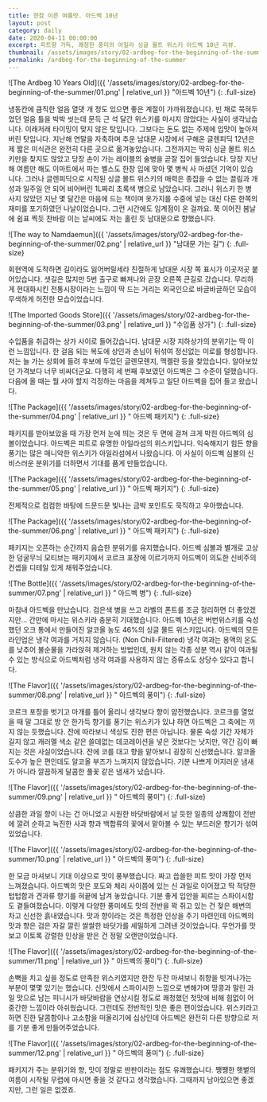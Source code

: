 ```yaml
---
title: 한참 이른 여름맛. 아드벡 10년
layout: post
category: daily
date: 2020-04-11 00:00:00
excerpt: 피트향 가득, 쾌청한 풍미의 아일라 싱글 몰트 위스키 아드벡 10년 리뷰.
thumbnail: /assets/images/story/02-ardbeg-for-the-beginning-of-the-summer/01.png
permalink: /ardbeg-for-the-beginning-of-the-summer
---
```


![The Ardbeg 10 Years Old]({{ '/assets/images/story/02-ardbeg-for-the-beginning-of-the-summer/01.png' | relative_url }} "아드벡 10년")
{: .full-size}

냉동칸에 큼직한 얼음 열댓 개 정도 있으면 좋은 계절이 가까워졌습니다. 빈 채로 묵혀두었던 얼음 틀을 박박 씻는데 문득 근 석 달간 위스키를 마시지 않았다는 사실이 생각났습니다. 이래저래 타이밍이 맞지 않은 탓입니다. 그보다는 돈도 없는 주제에 입맛이 높아져 버린 탓입니다. 지난해 연말을 자축하며 추운 남대문 시장에서 구해온 글렌피딕 12년은 제 짧은 미식관은 완전히 다른 곳으로 옮겨놓았습니다. 그전까지는 딱히 싱글 몰트 위스키만을 찾지도 않았고 당장 손이 가는 레이블의 술병을 곧잘 집어 들었습니다. 당장 지난해 여름만 해도 이마트에서 파는 벨스도 한창 입에 맞아 몇 병씩 사 마셨던 기억이 있습니다. 그러나 글렌피딕으로 시작된 싱글 몰트 위스키의 매력은 종잡을 수 없는 끌림과 개성과 일주일 안 되어 비어버린 1L짜리 초록색 병으로 남았습니다. 그러니 위스키 한 병 사지 않았던 지난 몇 달간은 마음에 드는 책이며 옷가지를 수중에 넣는 대신 다른 한쪽의 재미를 포기하였던 나날이었습니다. 그런 시간에도 임계점이 온 걸까요. 쭉 이어진 봄날에 쉼표 찍듯 찬바람 이는 날씨에도 저는 홀린 듯 남대문으로 향했습니다.

![The way to Namdaemun]({{ '/assets/images/story/02-ardbeg-for-the-beginning-of-the-summer/02.png' | relative_url }} "남대문 가는 길")
{: .full-size}

회현역에 도착하면 길이라도 잃어버릴세라 친절하게 남대문 시장 쪽 표시가 이곳저곳 붙어있습니다. 샛길은 많지만 5번 출구로 빠져나와 곧장 오른쪽 큰길로 갔습니다. 무리하게 현대화시킨 전통시장이라는 느낌이 딱 드는 거리는 외국인으로 바글바글하던 모습이 무색하게 허전한 모습이었습니다.

![The Imported Goods Store]({{ '/assets/images/story/02-ardbeg-for-the-beginning-of-the-summer/03.png' | relative_url }} "수입품 상가")
{: .full-size}

수입품을 취급하는 상가 사이로 들어갔습니다. 남대문 시장 지하상가의 분위기는 딱 이런 느낌입니다. 한 걸음 되는 복도에 상인과 손님이 뒤섞여 정신없는 미로를 형성합니다.  
저는 늘 가는 상회에 들려 후보에 두었던 글렌모렌지, 맥켈란 등을 찾았습니다. 알아보았던 가격보다 너무 비싸더군요. 다행히 세 번째 후보였던 아드벡은 그 수준이 덜했습니다. 다음에 올 때는 뭘 사야 할지 걱정하는 마음을 제쳐두고 일단 아드벡을 집어 들고 왔습니다.

![The Package]({{ '/assets/images/story/02-ardbeg-for-the-beginning-of-the-summer/04.png' | relative_url }} " 아드벡 패키지")
{: .full-size}

패키지를 받아보았을 때 가장 먼저 눈에 띄는 것은 두 면에 걸쳐 크게 박힌 아드벡의 심볼이었습니다. 아드벡은 피트로 유명한 아일라섬의 위스키입니다. 익숙해지기 힘든 향을 풍기는 많은 매니악한 위스키가 아일라섬에서 나왔습니다. 이 사실이 아드벡 심볼의 신비스러운 분위기를 더하면서 기대를 품게 만들었습니다.

![The Package]({{ '/assets/images/story/02-ardbeg-for-the-beginning-of-the-summer/05.png' | relative_url }} " 아드벡 패키지")
{: .full-size}

전체적으로 컴컴한 바탕에 드문드문 빛나는 금박 포인트도 묵직하고 우아했습니다.

![The Package]({{ '/assets/images/story/02-ardbeg-for-the-beginning-of-the-summer/06.png' | relative_url }} " 아드벡 패키지")
{: .full-size}

패키지는 오픈하는 순간까지 음습한 분위기를 유지했습니다. 아드벡 심볼과 별개로 고상한 덩굴무늬 모티브는 패키지에서 코르크 포장에 이르기까지 아드벡이 의도한 신비주의 컨셉을 디테일 있게 채워주었습니다.

![The Bottle]({{ '/assets/images/story/02-ardbeg-for-the-beginning-of-the-summer/07.png' | relative_url }} " 아드벡 병")
{: .full-size}

마침내 아드벡을 만났습니다. 검은색 병을 쓰고 라벨의 폰트를 조금 정리하면 더 좋았겠지만... 간만에 마시는 위스키라 충분히 기대했습니다. 아드벡 10년은 버번위스키를 숙성했던 오크 통에서 만들어진 알코올 농도 46%의 싱글 몰트 위스키입니다. 아드벡의 모든 라인업은 냉각 여과를 거치지 않습니다. (Non Chill-Filtered) 냉각 여과는 용액의 온도를 낮추어 불순물을 가라앉혀 제거하는 방법인데, 원치 않는 각종 성분 역시 같이 여과될 수 있는 방식으로 아드벡처럼 냉각 여과를 사용하지 않는 증류소도 상당수 있다고 합니다.

![The Flavor]({{ '/assets/images/story/02-ardbeg-for-the-beginning-of-the-summer/08.png' | relative_url }} " 아드벡의 풍미")
{: .full-size}

코르크 포장을 벗기고 마개를 틀어 올리니 생각보다 향이 얌전했습니다. 코르크를 열었을 때 말 그대로 방 안 한가득 향기를 풍기는 위스키가 있냐 하면 아드벡은 그 축에는 끼지 않는 듯했습니다. 잔에 따라보니 색상도 진한 편은 아닙니다. 물론 숙성 기간 자체가 길지 않고 캐러멜 색소 같은 쓸데없는 데코레이션을 넣은 것보다는 낫지만, 약간 김이 빠지는 것은 사실이었습니다. 잔에 코를 대고 향을 맡아보니 굉장히 신선했습니다. 알코올 도수가 높은 편인데도 알코올 부즈가 느껴지지 않았습니다. 기분 나쁘게 어지러운 냄새가 아니라 깔끔하게 달콤한 풀꽃 같은 냄새가 났습니다.

![The Flavor]({{ '/assets/images/story/02-ardbeg-for-the-beginning-of-the-summer/09.png' | relative_url }} " 아드벡의 풍미")
{: .full-size}

상큼한 과일 향이 나는 건 아니었고 시원한 바닷바람에서 날 듯한 일종의 상쾌함이 전반에 깔려 순하고 눅진한 사과 향과 백합류의 꽃에서 맡아볼 수 있는 부드러운 향기가 섞여 있었습니다.

![The Flavor]({{ '/assets/images/story/02-ardbeg-for-the-beginning-of-the-summer/10.png' | relative_url }} " 아드벡의 풍미")
{: .full-size}

한 모금 마셔보니 기대 이상으로 맛이 풍부했습니다. 짜고 씁쓸한 피트 맛이 가장 먼저 느껴졌습니다. 아드벡의 맛은 포도와 체리 사이쯤에 있는 신 과일로 이어졌고 딱 적당한 텁텁함과 견과류 향기를 혀끝에 남겨 놓았습니다. 기분 좋게 입안을 찌르는 스파이시함도 곁들여졌습니다. 이렇게 다양한 풍미에도 맛의 전반을 꽉 쥐고 있는 건 젖은 해변의 차고 신선한 흙내였습니다. 맛과 향이라는 것은 특정한 인상을 주기 마련인데 아드벡의 맛과 향은 검은 자갈 깔린 쌀쌀한 바닷가를 세밀하게 그려낸 것이었습니다. 무언가를 맛보고 이토록 강렬한 인상을 받은 건 정말 오랜만이었습니다.

![The Flavor]({{ '/assets/images/story/02-ardbeg-for-the-beginning-of-the-summer/11.png' | relative_url }} " 아드벡의 풍미")
{: .full-size}

손뼉을 치고 싶을 정도로 만족한 위스키였지만 한잔 두잔 마셔보니 취향을 빗겨나가는 부분이 몇몇 있기는 했습니다. 신맛에서 스파이시한 느낌으로 변해가며 땅콩과 말린 과일 맛으로 남는 피니시가 바닷바람을 연상시킬 정도로 쾌청했던 첫맛에 비해 힘없이 어중간한 느낌이라 아쉬웠습니다. 그런데도 전반적인 맛은 좋은 편이었습니다. 위스키라고 하면 진한 달콤함이나 고소함을 떠올리기에 십상인데 아드벡은 완전히 다른 방향으로 저를 기분 좋게 만들어주었습니다.

![The Flavor]({{ '/assets/images/story/02-ardbeg-for-the-beginning-of-the-summer/12.png' | relative_url }} " 아드벡의 풍미")
{: .full-size}

패키지가 주는 분위기와 향, 맛이 정말로 딴판이라는 점도 유쾌했습니다. 쨍쨍한 햇볕의 여름이 시작될 무렵에 마시면 좋을 것 같다고 생각했습니다. 그때까지 남아있으면 좋겠지만, 그런 일은 없겠죠.